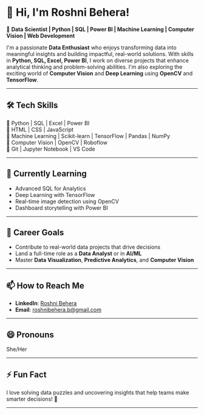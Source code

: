 # 👋 Hi, I'm Roshni Behera!

🎯 **Data Scientist | Python | SQL | Power BI | Machine Learning | Computer Vision | Web Development**

I'm a passionate **Data Enthusiast** who enjoys transforming data into meaningful insights and building impactful, real-world solutions. With skills in **Python, SQL, Excel, Power BI**, I work on diverse projects that enhance analytical thinking and problem-solving abilities. I'm also exploring the exciting world of **Computer Vision** and **Deep Learning** using **OpenCV** and **TensorFlow**.

---

## 🛠️ Tech Skills  
🔹 Python | SQL | Excel | Power BI  
🔹 HTML | CSS | JavaScript  
🔹 Machine Learning | Scikit-learn | TensorFlow | Pandas | NumPy  
🔹 Computer Vision | OpenCV | Roboflow  
🔹 Git | Jupyter Notebook | VS Code  

---

## 🌱 Currently Learning  
- Advanced SQL for Analytics  
- Deep Learning with TensorFlow  
- Real-time image detection using OpenCV  
- Dashboard storytelling with Power BI  

---

## 🎯 Career Goals  
- Contribute to real-world data projects that drive decisions  
- Land a full-time role as a **Data Analyst** or in **AI/ML**  
- Master **Data Visualization**, **Predictive Analytics**, and **Computer Vision**  

---

## 📫 How to Reach Me  
- **LinkedIn**: [Roshni Behera](https://www.linkedin.com/in/roshnibehera)  
- **Email**: [roshnibehera.b@gmail.com](mailto:roshnibehera.b@gmail.com)  

---

## 😄 Pronouns  
She/Her  

---

## ⚡ Fun Fact  
I love solving data puzzles and uncovering insights that help teams make smarter decisions! 🚀

---


